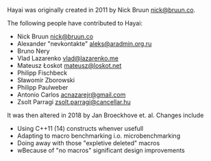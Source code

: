 Hayai was originally created in 2011 by Nick Bruun <nick@bruun.co>.

The following people have contributed to Hayai:

* Nick Bruun <nick@bruun.co>
* Alexander "nevkontakte" <aleks@aradmin.org.ru>
* Bruno Nery
* Vlad Lazarenko <vlad@lazarenko.me>
* Mateusz Łoskot <mateusz@loskot.net>
* Philipp Fischbeck
* Sławomir Zborowski
* Philipp Paulweber
* Antonio Carlos <acnazarejr@gmail.com>
* Zsolt Parragi <zsolt.parragi@cancellar.hu>

It was then altered in 2018 by Jan Broeckhove et. al. Changes include

* Using C++11 (14) constructs whenver usefull
* Adapting to macro benchmarking i.o. microbenchmarking
* Doing away with those "expletive deleted" macros 
* wBecause of "no macros" significant design improvements